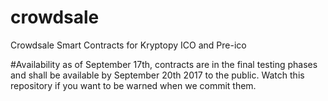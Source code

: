 # crowdsale
Crowdsale Smart Contracts for Kryptopy ICO and Pre-ico

#Availability
as of September 17th, contracts are in the final testing phases and shall be available by September 20th 2017 to the public. Watch this repository if you want to be warned when we commit them. 
